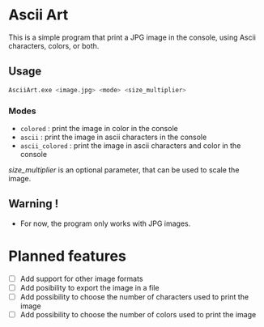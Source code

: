 # Ascii Art

This is a simple program that print a JPG image in the console, using Ascii characters, colors, or both.

## Usage

```bash
AsciiArt.exe <image.jpg> <mode> <size_multiplier>  
```

### Modes

- `colored` : print the image in color in the console
- `ascii` : print the image in ascii characters in the console
- `ascii_colored` : print the image in ascii characters and color in the console

_size_multiplier_ is an optional parameter, that can be used to scale the image.

## Warning !
- For now, the program only works with JPG images.

# Planned features

- [ ] Add support for other image formats
- [ ] Add posibility to export the image in a file
- [ ] Add possibility to choose the number of characters used to print the image
- [ ] Add possibility to choose the number of colors used to print the image
